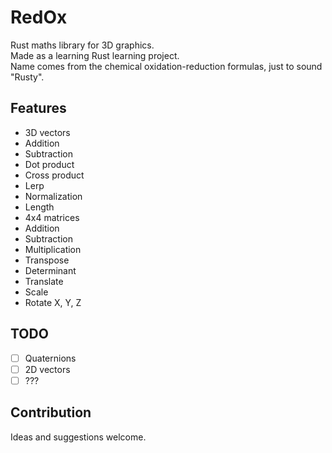 # RedOx
Rust maths library for 3D graphics.  
Made as a learning Rust learning project.  
Name comes from the chemical oxidation-reduction formulas, just to sound "Rusty".

## Features
- 3D vectors
 - Addition
 - Subtraction
 - Dot product
 - Cross product
 - Lerp
 - Normalization
 - Length
- 4x4 matrices
 - Addition
 - Subtraction
 - Multiplication
 - Transpose
 - Determinant
 - Translate
 - Scale
 - Rotate X, Y, Z


## TODO
- [ ] Quaternions
- [ ] 2D vectors
- [ ] ???

## Contribution
Ideas and suggestions welcome.
